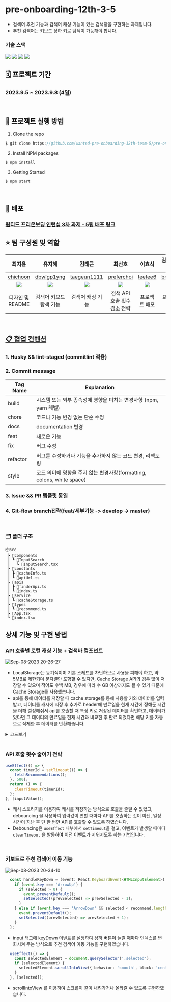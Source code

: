 # pre-onboarding-12th-3-5

- 검색어 추천 기능과 검색어 캐싱 기능이 있는 검색창을 구현하는 과제입니다.
- 추천 검색어는 키보드 상하 키로 탐색이 가능해야 합니다.

### 기술 스택

<div>
  <img src="https://img.shields.io/badge/react-61DAFB?style=flat&logo=react&logoColor=white">
  <img src="https://img.shields.io/badge/typescript-3178C6?style=flat&logo=typescript&logoColor=white">
  <img src="https://img.shields.io/badge/sass-DB7093?style=flat&logo=sass&logoColor=white">
  <img src="https://img.shields.io/badge/axios-5A29E4?style=flat&logo=axios&logoColor=white">
</div>

## 🗓️ 프로젝트 기간

### 2023.9.5 ~ 2023.9.8 (4일)

<br />

## 📌 프로젝트 실행 방법

1. Clone the repo

```javascript
$ git clone https://github.com/wanted-pre-onboarding-12th-team-5/pre-onboarding-12th-3-5.git
```

2. Install NPM packages

```javascript
$ npm install
```

3. Getting Started

```javascript
$ npm start
```

<br/>


## 🚀 배포

### [원티드 프리온보딩 인턴십 3차 과제 - 5팀 배포 링크]()


## ⭐️ 팀 구성원 및 역할

|                          최지윤                           |                           유지혜                           |                           김태근                           |                          최선호                           |                          이효식                           |                 김형일(팀장)                 |
| :-------------------------------------------------------: | :--------------------------------------------------------: | :--------------------------------------------------------: | :-------------------------------------------------------: | :-------------------------------------------------------: | :------------------------------------------: |
|          [chichoon](https://github.com/chichoon)          |        [dbwlgp1yng](https://github.com/dbwlgp1yng)         |       [taegeun1111](https://github.com/taegeun1111)        |        [preferchoi](https://github.com/preferchoi)        |           [teetee6](https://github.com/teetee6)           | [brother1](https://github.com/brother1-4752) |
| ![](https://avatars.githubusercontent.com/u/37893979?v=4) | ![](https://avatars.githubusercontent.com/u/126330595?v=4) | ![](https://avatars.githubusercontent.com/u/122959190?v=4) | ![](https://avatars.githubusercontent.com/u/74041004?v=4) | ![](https://avatars.githubusercontent.com/u/17748068?v=4) |            ![](https://avatars.githubusercontent.com/u/60454376?v=4)          |
|                 디자인 및 README             |              검색어 키보드 탐색 기능            |                            검색어 캐싱 기능                            |         검색 API 호출 횟수 감소 전략               |               프로젝트 배포                         |                프로젝트 셋팅                 |

<br />


## [📋 협업 컨벤션](https://www.notion.so/brotherone/5-fd85a49386724f34abe49a309e9b9e3e)

### 1. Husky && lint-staged (commitlint 적용)

### 2. Commit message

| Tag Name | Explanation                                                            |
| -------- | ---------------------------------------------------------------------- |
| build    | 시스템 또는 외부 종속성에 영향을 미치는 변경사항 (npm, yarn 레벨)      |
| chore    | 코드나 기능 변경 없는 단순 수정                                        |
| docs     | documentation 변경                                                     |
| feat     | 새로운 기능                                                            |
| fix      | 버그 수정                                                              |
| refactor | 버그를 수정하거나 기능을 추가하지 않는 코드 변경, 리팩토링             |
| style    | 코드 의미에 영향을 주지 않는 변경사항(formatting, colons, white space) |

### 3. Issue && PR 템플릿 통일

### 4. Git-flow branch전략(feat/세부기능 -> develop -> master)

<br />

### 🗂️ 폴더 구조

```
📦src
 ┣ 📂components
 ┃ ┗ 📂InputSearch
 ┃   ┗ 📜InputSearch.tsx 
 ┣ 📂constants
 ┃ ┣ 📜cacheInfo.ts
 ┃ ┗ 📜apiUrl.ts
 ┣ 📂apis
 ┃ ┣ 📜finderApi.ts
 ┃ ┗ 📜index.ts
 ┣ 📂service
 ┃ ┗ 📜cacheStorage.ts
 ┣ 📂types
 ┃ ┗ 📜recommend.ts
 ┣ 📜App.tsx
 ┗ 📜index.tsx
```


## 상세 기능 및 구현 방법

### API 호출별 로컬 캐싱 기능 + 검색바 컴포넌트

![Sep-08-2023 20-26-27](https://github.com/wanted-pre-onboarding-12th-team-5/pre-onboarding-12th-3-5/assets/37893979/c2b57fdf-a2ab-40b8-9072-6a9c52d5b40c)

- LocalStorage는 동기식이며 기본 스레드를 차단하므로 사용을 피해야 하고, 약 5MB로 제한되며 문자열만 포함할 수 있지만, Cache Storage API의 경우 많이 저장할 수 있으며 적어도 수백 MB, 경우에 따라 수 GB 이상까지도 될 수 있기 때문에 Cache Storage를 사용했습니다.
- api를 통해 데이터를 저장할 때 cache storage를 통해 사용할 키와 데이터를 입력받고, 데이터를 캐시에 저장 후 추가로 header에 만료일을 현재 시간에 정해둔 시간을 더해 설정해줘서 api를 호출할 때 특정 키로 저장된 데이터를 확인하고, 데이터가 있다면 그 데이터의 만료일을 현재 시간과 비교한 후 만료 되었다면 해당 키를 자동으로 삭제한 후 데이터를 반환해줍니다.

<details>
  
<summary>코드보기</summary>
  
```ts
    export const getCacheData = async (debouncedValue: string) => {
      try {
        const cacheStorage = await caches.open(CACHE_NAME);
        const cachedResponse = await cacheStorage.match(debouncedValue);
        if (cachedResponse) {
          const expirationTime = Number(cachedResponse.headers.get('Expiration'));
          if (expirationTime && expirationTime < Date.now()) {
            await cacheStorage.delete(debouncedValue);
          }
          return await cachedResponse.json();
        } else {
          return false;
        }
      } catch (error) {
        console.error('Cache Data Error : ', error);
        return false;
      }
    };
    
    export const setCacheData = async (debouncedValue: string, response: RecommendType[]) => {
      if (debouncedValue.length > 0) {
        const cache = await caches.open(CACHE_NAME);
        const expirationTime = Date.now() + CACHE_EXPIRATION_TIME;
        const init = {
          headers: {
            'Content-Type': 'application/json',
            Expiration: expirationTime.toString(),
          },
        };
        const CachedData = new Response(JSON.stringify(response), init);
        await cache.put(debouncedValue, CachedData);
      }
    };
```

</details>

<br />

### API 호출 횟수 줄이기 전략

```ts
useEffect(() => {
  const timerId = setTimeout(() => {
    fetchRecommendations();
  }, 500);
  return () => {
    clearTimeout(timerId);
  };
}, [inputValue]);
```

- 캐시 스토리지를 이용하여 캐시를 저장하는 방식으로 호출을 줄일 수 있었고, debouncing 을 사용하여 입력값이 변할 때마다 API를 호출하는 것이 아닌, 일정 시간이 지난 후 단 한 번만 API를 호출할 수 있도록 하였습니다.
- Debouncing은 `useEffect` 내부에서 `setTimeout`을 걸고, 이벤트가 발생할 때마다 `clearTimeout` 을 발동하여 이전 이벤트가 지워지도록 하는 기법입니다.

<br />

### 키보드로 추천 검색어 이동 기능

![Sep-08-2023 20-34-10](https://github.com/wanted-pre-onboarding-12th-team-5/pre-onboarding-12th-3-5/assets/37893979/e21d8b8e-f1ad-4088-a1ad-136e561bbed9)

```ts
  const handleKeyDown = (event: React.KeyboardEvent<HTMLInputElement>) => {
    if (event.key === 'ArrowUp') {
      if (selected > 0) {
        event.preventDefault();
        setSelected((prevSelected) => prevSelected - 1);
      }
    } else if (event.key === 'ArrowDown' && selected < recommend.length - 1) {
      event.preventDefault();
      setSelected((prevSelected) => prevSelected + 1);
    }
  };
```

- input 태그에 keyDown 이벤트를 설정하여 상하 버튼이 눌릴 때마다 인덱스를 변화시켜 주는 방식으로 추천 검색어 이동 기능을 구현하였습니다.

```ts
  useEffect(() => {
    const selectedElement = document.querySelector('.selected');
    if (selectedElement) {
      selectedElement.scrollIntoView({ behavior: 'smooth', block: 'center' });
    }
  }, [selected]);
```

- scrollIntoView 를 이용하여 스크롤이 같이 내려가거나 올라갈 수 있도록 구현하였습니다.
